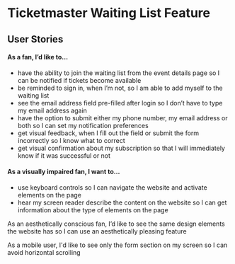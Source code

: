 # Ticketmaster Waiting List Feature

## User Stories

#### As a fan, I’d like to… 
- have the ability to join the waiting list from the event details page so I can be notified if tickets become available
- be reminded to sign in, when I’m not, so I am able to add myself to the waiting list
- see the email address field pre-filled after login so I don’t have to type my email address again
- have the option to submit either my phone number, my email address or both so I can set my notification preferences
- get visual feedback, when I fill out the field or submit the form incorrectly so I know what to correct
- get visual confirmation about my subscription so that I will immediately know if it was successful or not

#### As a visually impaired fan, I want to…
- use keyboard controls so I can navigate the website and activate elements on the page
- hear my screen reader describe the content on the website so I can get information about the type of elements on the page

As an aesthetically conscious fan, I’d like to see the same design elements the website has so I can use an aesthetically pleasing feature

As a mobile user, I'd like to see only the form section on my screen so I can avoid horizontal scrolling

